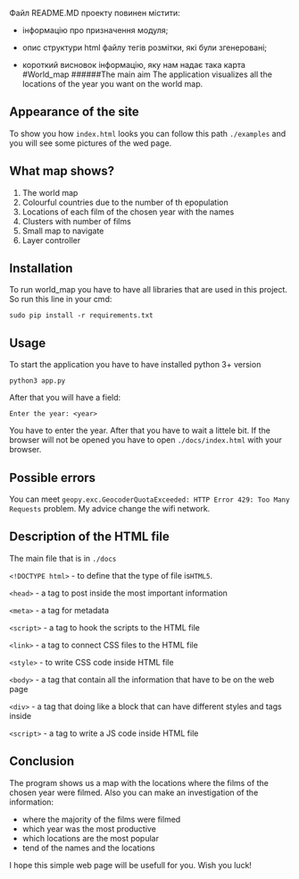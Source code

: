 Файл README.MD проекту повинен містити:

- інформацію про призначення модуля;

- опис структури html файлу тегів розмітки, які були згенеровані;

- короткий висновок інформацію, яку нам надає така карта
#World_map
######The main aim
The application visualizes all the locations of the year you want on the world map.
## Appearance of the site
To show you how `index.html` looks you can follow this path `./examples` and you will see some pictures of the wed page.
## What map shows?
1. The world map
2. Colourful countries due to the number of th epopulation
3. Locations of each film of the chosen year with the names
4. Clusters with number of films
5. Small map to navigate
6. Layer controller
## Installation
To run world_map you have to have all libraries that are used in this project.
So run this line in your cmd: 
```
sudo pip install -r requirements.txt
```
## Usage
To start the application you have to have installed python 3+ version
```
python3 app.py
```
After that you will have a field:
```
Enter the year: <year>
```
You have to enter the year. After that you have to wait a littele bit.
If the browser will not be opened you have to open `./docs/index.html` with your browser.
## Possible errors
You can meet `geopy.exc.GeocoderQuotaExceeded: HTTP Error 429: Too Many Requests` problem. My advice change the wifi network.
## Description of the HTML file
The main file that is in `./docs`

`<!DOCTYPE html>` - to define that the type of file is`HTML5`.

`<head>` - a tag to post inside the most important information

`<meta>` - a tag for metadata

`<script>` - a tag to hook the scripts to the HTML file

`<link>` - a tag to connect CSS files to the HTML file

`<style>` - to write CSS code inside HTML file

`<body>` - a tag that contain all the information that have to be on the web page

`<div>` - a tag that doing like a block that can have different styles and tags inside

`<script>` - a tag to write a JS code inside HTML file

## Conclusion
The program shows us a map with the locations where the films of the chosen year were filmed. 
Also you can make an investigation of the information:
 - where the majority of the films were filmed
 - which year was the most productive
 - which locations are the most popular
 - tend of the names and the locations
 
I hope this simple web page will be usefull for you. Wish you luck!